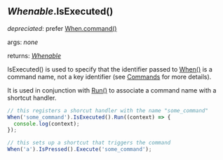 ## *Whenable*.IsExecuted()

*depreciated*: prefer [When.command()](../global-methods/command.md)

args: *none*

returns: [*Whenable*](../../types/Whenable)

IsExecuted() is used to specify that the identifier passed to [When()](./When.md) is a command name, not a key identifier (see [Commands](../../features/commands) for more details).

It is used in conjunction with [Run()](./Run.md) to associate a command name with a shortcut handler.

```javascript
// this registers a shorcut handler with the name "some_command"
When('some_command').IsExecuted().Run((context) => {
  console.log(context);
});

// this sets up a shortcut that triggers the command
When('a').IsPressed().Execute('some_command');
```